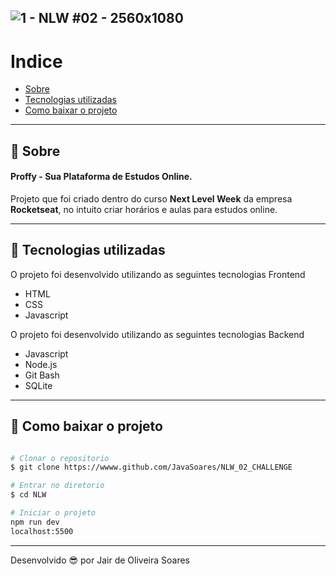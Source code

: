 ![1 - NLW #02 - 2560x1080](https://user-images.githubusercontent.com/64690628/90169841-84f85200-dd75-11ea-9951-df57cbce45c0.jpg)
---
# Indice

- [Sobre](#-sobre)
- [Tecnologias utilizadas](#-tecnologias-utilizadas)
- [Como baixar o projeto](#-como-baixar-o-projeto)

---
## 📝 Sobre
#### Proffy - Sua Plataforma de Estudos Online.
Projeto que foi criado dentro do curso **Next Level Week** da empresa **Rocketseat**, no intuito criar horários e aulas para estudos online.

---
## 🚀 Tecnologias utilizadas

O projeto foi desenvolvido utilizando as seguintes tecnologias Frontend

- HTML
- CSS
- Javascript

O projeto foi desenvolvido utilizando as seguintes tecnologias Backend
- Javascript
- Node.js 
- Git Bash 
- SQLite

---
## 📁 Como baixar o projeto

```bash

# Clonar o repositorio
$ git clone https://wwww.github.com/JavaSoares/NLW_02_CHALLENGE

# Entrar no diretorio 
$ cd NLW

# Iniciar o projeto
npm run dev
localhost:5500

```
---
Desenvolvido 😎 por Jair de Oliveira Soares
